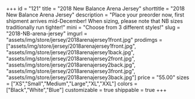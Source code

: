 +++
id = "121"
title = "2018 New Balance Arena Jersey"
shorttitle = "2018 New Balance Arena Jersey"
description = "Place your preorder now, first shipment arrives mid-December! When sizing, please note that NB sizes traditionally run tighter!"
mini = "Choose from 3 different styles!"
slug = "2018-NB-arena-jersey"
imgurl = "assets/img/store/jersey/2018arenajersey1front.jpg"
prodimgs = ["assets/img/store/jersey/2018arenajersey1front.jpg", "assets/img/store/jersey/2018arenajersey1back.jpg", "assets/img/store/jersey/2018arenajersey2front.jpg", "assets/img/store/jersey/2018arenajersey2back.jpg", "assets/img/store/jersey/2018arenajersey3front.jpg", "assets/img/store/jersey/2018arenajersey3back.jpg"]
price = "55.00"
sizes = ["XS","Small","Medium","Large","XL","XXL"]
colors = ["Black","White","Blue"]
customizable = true
shippable = true
+++
